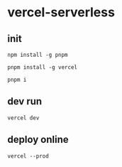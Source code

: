 # vercel-serverless

## init
```
npm install -g pnpm

pnpm install -g vercel

pnpm i
```

## dev run
```
vercel dev
```

## deploy online
```
vercel --prod
```